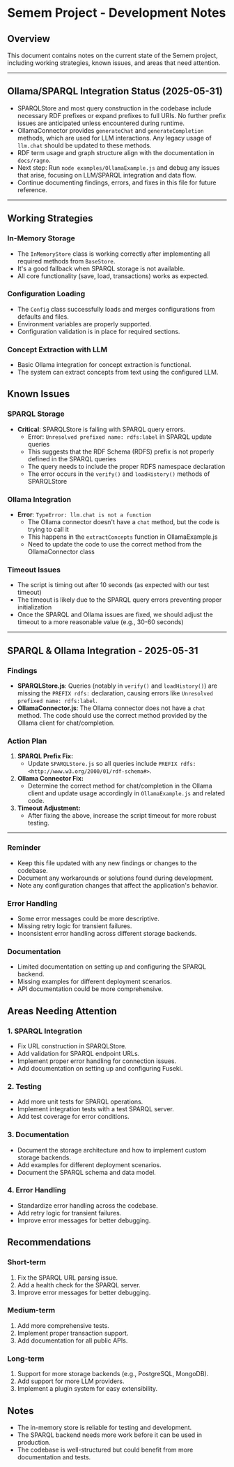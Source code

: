 # Semem Project - Development Notes

## Overview
This document contains notes on the current state of the Semem project, including working strategies, known issues, and areas that need attention.

---

## Ollama/SPARQL Integration Status (2025-05-31)

- SPARQLStore and most query construction in the codebase include necessary RDF prefixes or expand prefixes to full URIs. No further prefix issues are anticipated unless encountered during runtime.
- OllamaConnector provides `generateChat` and `generateCompletion` methods, which are used for LLM interactions. Any legacy usage of `llm.chat` should be updated to these methods.
- RDF term usage and graph structure align with the documentation in `docs/ragno`.
- Next step: Run `node examples/OllamaExample.js` and debug any issues that arise, focusing on LLM/SPARQL integration and data flow.
- Continue documenting findings, errors, and fixes in this file for future reference.

---

## Working Strategies

### In-Memory Storage
- The `InMemoryStore` class is working correctly after implementing all required methods from `BaseStore`.
- It's a good fallback when SPARQL storage is not available.
- All core functionality (save, load, transactions) works as expected.

### Configuration Loading
- The `Config` class successfully loads and merges configurations from defaults and files.
- Environment variables are properly supported.
- Configuration validation is in place for required sections.

### Concept Extraction with LLM
- Basic Ollama integration for concept extraction is functional.
- The system can extract concepts from text using the configured LLM.

## Known Issues

### SPARQL Storage
- **Critical**: SPARQLStore is failing with SPARQL query errors.
  - Error: `Unresolved prefixed name: rdfs:label` in SPARQL update queries
  - This suggests that the RDF Schema (RDFS) prefix is not properly defined in the SPARQL queries
  - The query needs to include the proper RDFS namespace declaration
  - The error occurs in the `verify()` and `loadHistory()` methods of SPARQLStore

### Ollama Integration
- **Error**: `TypeError: llm.chat is not a function`
  - The Ollama connector doesn't have a `chat` method, but the code is trying to call it
  - This happens in the `extractConcepts` function in OllamaExample.js
  - Need to update the code to use the correct method from the OllamaConnector class

### Timeout Issues
- The script is timing out after 10 seconds (as expected with our test timeout)
- The timeout is likely due to the SPARQL query errors preventing proper initialization
- Once the SPARQL and Ollama issues are fixed, we should adjust the timeout to a more reasonable value (e.g., 30-60 seconds)

---

## SPARQL & Ollama Integration - 2025-05-31

### Findings
- **SPARQLStore.js**: Queries (notably in `verify()` and `loadHistory()`) are missing the `PREFIX rdfs:` declaration, causing errors like `Unresolved prefixed name: rdfs:label`.
- **OllamaConnector.js**: The Ollama connector does not have a `chat` method. The code should use the correct method provided by the Ollama client for chat/completion.

### Action Plan
1. **SPARQL Prefix Fix:**
   - Update `SPARQLStore.js` so all queries include `PREFIX rdfs: <http://www.w3.org/2000/01/rdf-schema#>`.
2. **Ollama Connector Fix:**
   - Determine the correct method for chat/completion in the Ollama client and update usage accordingly in `OllamaExample.js` and related code.
3. **Timeout Adjustment:**
   - After fixing the above, increase the script timeout for more robust testing.

---

### Reminder
- Keep this file updated with any new findings or changes to the codebase.
- Document any workarounds or solutions found during development.
- Note any configuration changes that affect the application's behavior.

### Error Handling
- Some error messages could be more descriptive.
- Missing retry logic for transient failures.
- Inconsistent error handling across different storage backends.

### Documentation
- Limited documentation on setting up and configuring the SPARQL backend.
- Missing examples for different deployment scenarios.
- API documentation could be more comprehensive.

## Areas Needing Attention

### 1. SPARQL Integration
- Fix URL construction in SPARQLStore.
- Add validation for SPARQL endpoint URLs.
- Implement proper error handling for connection issues.
- Add documentation on setting up and configuring Fuseki.

### 2. Testing
- Add more unit tests for SPARQL operations.
- Implement integration tests with a test SPARQL server.
- Add test coverage for error conditions.

### 3. Documentation
- Document the storage architecture and how to implement custom storage backends.
- Add examples for different deployment scenarios.
- Document the SPARQL schema and data model.

### 4. Error Handling
- Standardize error handling across the codebase.
- Add retry logic for transient failures.
- Improve error messages for better debugging.

## Recommendations

### Short-term
1. Fix the SPARQL URL parsing issue.
2. Add a health check for the SPARQL server.
3. Improve error messages for better debugging.

### Medium-term
1. Add more comprehensive tests.
2. Implement proper transaction support.
3. Add documentation for all public APIs.

### Long-term
1. Support for more storage backends (e.g., PostgreSQL, MongoDB).
2. Add support for more LLM providers.
3. Implement a plugin system for easy extensibility.

## Notes
- The in-memory store is reliable for testing and development.
- The SPARQL backend needs more work before it can be used in production.
- The codebase is well-structured but could benefit from more documentation and tests.

